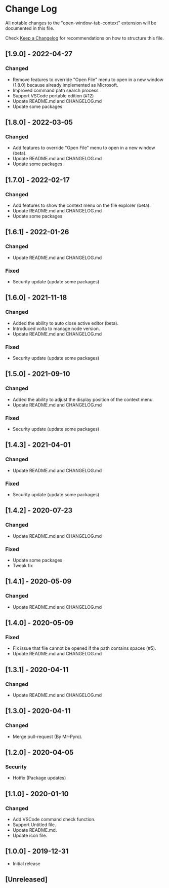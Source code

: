 # Change Log

All notable changes to the "open-window-tab-context" extension will be documented in this file.

Check [Keep a Changelog](http://keepachangelog.com/) for recommendations on how to structure this file.

## [1.9.0] - 2022-04-27
### Changed
- Remove features to override "Open File" menu to open in a new window (1.8.0) because already implemented as Microsoft.
- Improved command path search process
- Support VSCode portable edition (#12)
- Update README.md and CHANGELOG.md
- Update some packages

## [1.8.0] - 2022-03-05
### Changed
- Add features to override "Open File" menu to open in a new window (beta).
- Update README.md and CHANGELOG.md
- Update some packages

## [1.7.0] - 2022-02-17
### Changed
- Add features to show the context menu on the file explorer (beta).
- Update README.md and CHANGELOG.md
- Update some packages

## [1.6.1] - 2022-01-26
### Changed
- Update README.md and CHANGELOG.md
### Fixed
- Security update (update some packages)
 
## [1.6.0] - 2021-11-18
### Changed
- Added the ability to auto close active editor (beta).
- Introduced volta to manage node version.
- Update README.md and CHANGELOG.md
### Fixed
- Security update (update some packages)

## [1.5.0] - 2021-09-10
### Changed
- Added the ability to adjust the display position of the context menu.
- Update README.md and CHANGELOG.md
### Fixed
- Security update (update some packages)

## [1.4.3] - 2021-04-01
### Changed
- Update README.md and CHANGELOG.md
### Fixed
- Security update (update some packages)

## [1.4.2] - 2020-07-23
### Changed
- Update README.md and CHANGELOG.md
### Fixed
- Update some packages
- Tweak fix

## [1.4.1] - 2020-05-09
### Changed
- Update README.md and CHANGELOG.md

## [1.4.0] - 2020-05-09
### Fixed
- Fix issue that file cannot be opened if the path contains spaces (#5).
- Update README.md and CHANGELOG.md

## [1.3.1] - 2020-04-11
### Changed
- Update README.md and CHANGELOG.md

## [1.3.0] - 2020-04-11
### Changed
- Merge pull-request (By Mr-Pyro).

## [1.2.0] - 2020-04-05
### Security
- Hotfix (Package updates)

## [1.1.0] - 2020-01-10
### Changed
- Add VSCode command check function.
- Support Untitled file.
- Update README.md.
- Update icon file.

## [1.0.0] - 2019-12-31
- Initial release

## [Unreleased]
